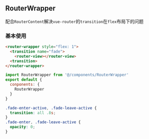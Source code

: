 ## RouterWrapper
配合`RouterContent`解决`vue-router`的`transition`在`flex`布局下的问题

### 基本使用
```html
<router-wrapper style="flex: 1">
  <transition name="fade">
    <router-view></router-view>
  <transition>
</router-wrapper>
```

```js
import RouterWrapper from '@/components/RouterWrapper'
export default {
  conponents: {
    RouterWrapper
  }
}
```
```css
.fade-enter-active, .fade-leave-active {
  transition: all .8s;
}
.fade-enter, .fade-leave-active {
  opacity: 0;
}
```